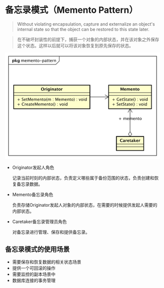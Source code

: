 # 备忘录模式（Memento Pattern）

> Without violating encapsulation, capture and externalize an object's internal state so that the object can be restored to this state later.

> 在不破坏封装性的前提下，捕获一个对象的内部状态，并在该对象之外保存这个状态。这样以后就可以将该对象恢复到原先保存的状态。

![memento-pattern](../res/images/memento-pattern.svg)

* Originator发起人角色

    记录当前时刻的内部状态，负责定义哪些属于备份范围的状态，负责创建和恢复备忘录数据。

* Memento备忘录角色

    负责存储Originator发起人对象的内部状态，在需要的时候提供发起人需要的内部状态。

* Caretaker备忘录管理员角色

    对备忘录进行管理、保存和提供备忘录。

## 备忘录模式的使用场景

* 需要保存和恢复数据的相关状态场景
* 提供一个可回滚的操作
* 需要监控的副本场景中
* 数据库连接的事务管理

